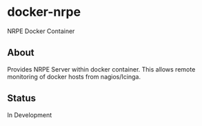 # docker-nrpe
NRPE Docker Container

## About
Provides NRPE Server within docker container. This allows remote monitoring of docker hosts from nagios/Icinga.

## Status
In Development
